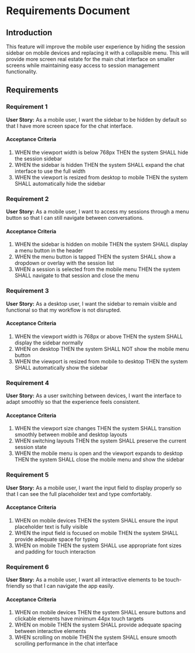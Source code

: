 # Requirements Document

## Introduction

This feature will improve the mobile user experience by hiding the session sidebar on mobile devices and replacing it with a collapsible menu. This will provide more screen real estate for the main chat interface on smaller screens while maintaining easy access to session management functionality.

## Requirements

### Requirement 1

**User Story:** As a mobile user, I want the sidebar to be hidden by default so that I have more screen space for the chat interface.

#### Acceptance Criteria

1. WHEN the viewport width is below 768px THEN the system SHALL hide the session sidebar
2. WHEN the sidebar is hidden THEN the system SHALL expand the chat interface to use the full width
3. WHEN the viewport is resized from desktop to mobile THEN the system SHALL automatically hide the sidebar

### Requirement 2

**User Story:** As a mobile user, I want to access my sessions through a menu button so that I can still navigate between conversations.

#### Acceptance Criteria

1. WHEN the sidebar is hidden on mobile THEN the system SHALL display a menu button in the header
2. WHEN the menu button is tapped THEN the system SHALL show a dropdown or overlay with the session list
3. WHEN a session is selected from the mobile menu THEN the system SHALL navigate to that session and close the menu

### Requirement 3

**User Story:** As a desktop user, I want the sidebar to remain visible and functional so that my workflow is not disrupted.

#### Acceptance Criteria

1. WHEN the viewport width is 768px or above THEN the system SHALL display the sidebar normally
2. WHEN on desktop THEN the system SHALL NOT show the mobile menu button
3. WHEN the viewport is resized from mobile to desktop THEN the system SHALL automatically show the sidebar

### Requirement 4

**User Story:** As a user switching between devices, I want the interface to adapt smoothly so that the experience feels consistent.

#### Acceptance Criteria

1. WHEN the viewport size changes THEN the system SHALL transition smoothly between mobile and desktop layouts
2. WHEN switching layouts THEN the system SHALL preserve the current session state
3. WHEN the mobile menu is open and the viewport expands to desktop THEN the system SHALL close the mobile menu and show the sidebar

### Requirement 5

**User Story:** As a mobile user, I want the input field to display properly so that I can see the full placeholder text and type comfortably.

#### Acceptance Criteria

1. WHEN on mobile devices THEN the system SHALL ensure the input placeholder text is fully visible
2. WHEN the input field is focused on mobile THEN the system SHALL provide adequate space for typing
3. WHEN on mobile THEN the system SHALL use appropriate font sizes and padding for touch interaction

### Requirement 6

**User Story:** As a mobile user, I want all interactive elements to be touch-friendly so that I can navigate the app easily.

#### Acceptance Criteria

1. WHEN on mobile devices THEN the system SHALL ensure buttons and clickable elements have minimum 44px touch targets
2. WHEN on mobile THEN the system SHALL provide adequate spacing between interactive elements
3. WHEN scrolling on mobile THEN the system SHALL ensure smooth scrolling performance in the chat interface